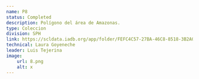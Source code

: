 ```yaml
---
name: P8
status: Completed
description: Polígono del área de Amazonas. 
type: Coleccion
division: SPH
link: https://scldata.iadb.org/app/folder/FEFC4C57-27BA-46C8-8518-3B2A0D4E1138
technical: Laura Goyeneche
leader: Luis Tejerina
image: 
    url: 8.png
    alt: x
---
```

    